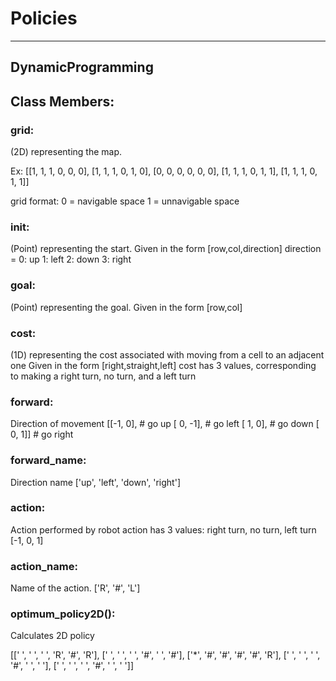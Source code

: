 
# Policies
---
## DynamicProgramming

## Class Members:

### grid: 

(2D) representing the map. 

Ex: [[1, 1, 1, 0, 0, 0],
     [1, 1, 1, 0, 1, 0],
     [0, 0, 0, 0, 0, 0],
     [1, 1, 1, 0, 1, 1],
     [1, 1, 1, 0, 1, 1]]
												
grid format:
0 = navigable space
1 = unnavigable space 
			
### init: 
(Point) representing the start.
Given in the form [row,col,direction]
direction = 0: up
            1: left
            2: down
            3: right

### goal: 
(Point) representing the goal.
Given in the form [row,col]

### cost: 
(1D) representing the cost associated with moving from a cell to an adjacent one
Given in the form [right,straight,left]
cost has 3 values, corresponding to making 
a right turn, no turn, and a left turn		
		
### forward:
Direction of movement
[[-1,  0], # go up
 [ 0, -1], # go left
 [ 1,  0], # go down
 [ 0,  1]] # go right
		
### forward_name:
Direction name
['up', 'left', 'down', 'right']

		
### action:
Action performed by robot
action has 3 values: right turn, no turn, left turn
[-1, 0, 1]

### action_name:
Name of the action.
['R', '#', 'L']

### optimum_policy2D():
Calculates 2D policy

[[' ', ' ', ' ', 'R', '#', 'R'],
 [' ', ' ', ' ', '#', ' ', '#'],
 ['*', '#', '#', '#', '#', 'R'],
 [' ', ' ', ' ', '#', ' ', ' '],
 [' ', ' ', ' ', '#', ' ', ' ']]
